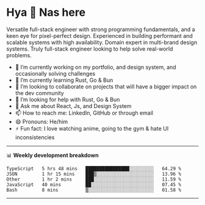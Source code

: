 # Hya 👋 Nas here

Versatile full-stack engineer with strong programming fundamentals, and a keen eye for pixel-perfect design. Experienced in building performant and scalable systems with high availability. Domain expert in multi-brand design systems. Truly full-stack engineer looking to help solve real-world problems.

- 🔭 I’m currently working on my portfolio, and design system, and occasionally solving challenges
- 🌱 I’m currently learning Rust, Go & Bun
- 👯 I’m looking to collaborate on projects that will have a bigger impact on the dev community
- 🤔 I’m looking for help with Rust, Go & Bun
- 💬 Ask me about React, Js, and Design System
- 📫 How to reach me: LinkedIn, GitHub or through email
- 😄 Pronouns: He/him
- ⚡ Fun fact: I love watching anime, going to the gym & hate UI inconsistencies

-------
📊 **Weekly development breakdown**
<!--START_SECTION:waka-->

```text
TypeScript   5 hrs 48 mins   ████████████████░░░░░░░░░   64.29 %
JSON         1 hr 15 mins    ███▒░░░░░░░░░░░░░░░░░░░░░   13.96 %
Other        1 hr 2 mins     ███░░░░░░░░░░░░░░░░░░░░░░   11.59 %
JavaScript   40 mins         ██░░░░░░░░░░░░░░░░░░░░░░░   07.45 %
Bash         8 mins          ▒░░░░░░░░░░░░░░░░░░░░░░░░   01.58 %
```

<!--END_SECTION:waka-->
-------
